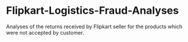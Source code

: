 # Flipkart-Logistics-Fraud-Analyses
Analyses of the returns received by Flipkart seller for the products which were not accepted by customer.
